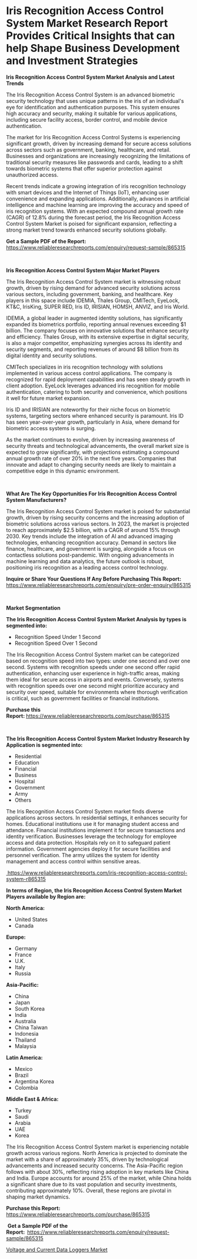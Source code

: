 <p><h1>Iris Recognition Access Control System Market Research Report Provides Critical Insights that can help Shape Business Development and Investment Strategies</h1></p><p><strong>Iris Recognition Access Control System Market Analysis and Latest Trends</strong></p>
<p><p>The Iris Recognition Access Control System is an advanced biometric security technology that uses unique patterns in the iris of an individual's eye for identification and authentication purposes. This system ensures high accuracy and security, making it suitable for various applications, including secure facility access, border control, and mobile device authentication.</p><p>The market for Iris Recognition Access Control Systems is experiencing significant growth, driven by increasing demand for secure access solutions across sectors such as government, banking, healthcare, and retail. Businesses and organizations are increasingly recognizing the limitations of traditional security measures like passwords and cards, leading to a shift towards biometric systems that offer superior protection against unauthorized access.</p><p>Recent trends indicate a growing integration of iris recognition technology with smart devices and the Internet of Things (IoT), enhancing user convenience and expanding applications. Additionally, advances in artificial intelligence and machine learning are improving the accuracy and speed of iris recognition systems. With an expected compound annual growth rate (CAGR) of 12.8% during the forecast period, the Iris Recognition Access Control System Market is poised for significant expansion, reflecting a strong market trend towards enhanced security solutions globally.</p></p>
<p><strong>Get a Sample PDF of the Report:&nbsp;</strong> <a href="https://www.reliableresearchreports.com/enquiry/request-sample/865315?utm_campaign=3051&utm_medium=2&utm_source=Github&utm_content=ia&utm_term=10042025&utm_id=iris-recognition-access-control-system">https://www.reliableresearchreports.com/enquiry/request-sample/865315</a></p>
<p>&nbsp;</p>
<p><strong>Iris Recognition Access Control System Major Market Players</strong></p>
<p><p>The Iris Recognition Access Control System market is witnessing robust growth, driven by rising demand for advanced security solutions across various sectors, including government, banking, and healthcare. Key players in this space include IDEMIA, Thales Group, CMITech, EyeLock, KT&C, IrisKing, SUPER RED, Iris ID, IRISIAN, HOMSH, ANVIZ, and Iris World.</p><p>IDEMIA, a global leader in augmented identity solutions, has significantly expanded its biometrics portfolio, reporting annual revenues exceeding $1 billion. The company focuses on innovative solutions that enhance security and efficiency. Thales Group, with its extensive expertise in digital security, is also a major competitor, emphasizing synergies across its identity and security segments, and reporting revenues of around $8 billion from its digital identity and security solutions.</p><p>CMITech specializes in iris recognition technology with solutions implemented in various access control applications. The company is recognized for rapid deployment capabilities and has seen steady growth in client adoption. EyeLock leverages advanced iris recognition for mobile authentication, catering to both security and convenience, which positions it well for future market expansion.</p><p>Iris ID and IRISIAN are noteworthy for their niche focus on biometric systems, targeting sectors where enhanced security is paramount. Iris ID has seen year-over-year growth, particularly in Asia, where demand for biometric access systems is surging. </p><p>As the market continues to evolve, driven by increasing awareness of security threats and technological advancements, the overall market size is expected to grow significantly, with projections estimating a compound annual growth rate of over 20% in the next five years. Companies that innovate and adapt to changing security needs are likely to maintain a competitive edge in this dynamic environment.</p></p>
<p>&nbsp;</p>
<p><strong>What Are The Key Opportunities For Iris Recognition Access Control System Manufacturers?</strong></p>
<p><p>The Iris Recognition Access Control System market is poised for substantial growth, driven by rising security concerns and the increasing adoption of biometric solutions across various sectors. In 2023, the market is projected to reach approximately $2.5 billion, with a CAGR of around 15% through 2030. Key trends include the integration of AI and advanced imaging technologies, enhancing recognition accuracy. Demand in sectors like finance, healthcare, and government is surging, alongside a focus on contactless solutions post-pandemic. With ongoing advancements in machine learning and data analytics, the future outlook is robust, positioning iris recognition as a leading access control technology.</p></p>
<p><strong>Inquire or Share Your Questions If Any Before Purchasing This Report:</strong> <a href="https://www.reliableresearchreports.com/enquiry/pre-order-enquiry/865315?utm_campaign=3051&utm_medium=2&utm_source=Github&utm_content=ia&utm_term=10042025&utm_id=iris-recognition-access-control-system">https://www.reliableresearchreports.com/enquiry/pre-order-enquiry/865315</a></p>
<p>&nbsp;</p>
<p><strong>Market Segmentation</strong></p>
<p><strong>The Iris Recognition Access Control System Market Analysis by types is segmented into:</strong></p>
<p><ul><li>Recognition Speed Under 1 Second</li><li>Recognition Speed Over 1 Second</li></ul></p>
<p><p>The Iris Recognition Access Control System market can be categorized based on recognition speed into two types: under one second and over one second. Systems with recognition speeds under one second offer rapid authentication, enhancing user experience in high-traffic areas, making them ideal for secure access in airports and events. Conversely, systems with recognition speeds over one second might prioritize accuracy and security over speed, suitable for environments where thorough verification is critical, such as government facilities or financial institutions.</p></p>
<p><strong>Purchase this Report:&nbsp;</strong><a href="https://www.reliableresearchreports.com/purchase/865315?utm_campaign=3051&utm_medium=2&utm_source=Github&utm_content=ia&utm_term=10042025&utm_id=iris-recognition-access-control-system">https://www.reliableresearchreports.com/purchase/865315</a></p>
<p>&nbsp;</p>
<p><strong>The Iris Recognition Access Control System Market Industry Research by Application is segmented into:</strong></p>
<p><ul><li>Residential</li><li>Education</li><li>Financial</li><li>Business</li><li>Hospital</li><li>Government</li><li>Army</li><li>Others</li></ul></p>
<p><p>The Iris Recognition Access Control System market finds diverse applications across sectors. In residential settings, it enhances security for homes. Educational institutions use it for managing student access and attendance. Financial institutions implement it for secure transactions and identity verification. Businesses leverage the technology for employee access and data protection. Hospitals rely on it to safeguard patient information. Government agencies deploy it for secure facilities and personnel verification. The army utilizes the system for identity management and access control within sensitive areas.</p></p>
<p><a href="https://www.reliableresearchreports.com/iris-recognition-access-control-system-r865315?utm_campaign=3051&utm_medium=2&utm_source=Github&utm_content=ia&utm_term=10042025&utm_id=iris-recognition-access-control-system">&nbsp;https://www.reliableresearchreports.com/iris-recognition-access-control-system-r865315</a></p>
<p><strong>In terms of Region, the Iris Recognition Access Control System Market Players available by Region are:</strong></p>
<p>
    <p> <strong> North America: </strong>
        <ul>
            <li>United States</li>
            <li>Canada</li>
        </ul>
        </p> 
    <p> <strong> Europe: </strong>
        <ul>
            <li>Germany</li>
            <li>France</li>
            <li>U.K.</li>
            <li>Italy</li>
            <li>Russia</li>
        </ul>
        </p> 
    <p> <strong> Asia-Pacific: </strong>
        <ul>
            <li>China</li>
            <li>Japan</li>
            <li>South Korea</li>
            <li>India</li>
            <li>Australia</li>
            <li>China Taiwan</li>
            <li>Indonesia</li>
            <li>Thailand</li>
            <li>Malaysia</li>
        </ul>
        </p> 
    <p> <strong> Latin America: </strong>
        <ul>
            <li>Mexico</li>
            <li>Brazil</li>
            <li>Argentina Korea</li>
            <li>Colombia</li>
        </ul>
        </p> 
    <p> <strong> Middle East & Africa: </strong>
        <ul>
            <li>Turkey</li>
            <li>Saudi</li>
            <li>Arabia</li>
            <li>UAE</li>
            <li>Korea</li>
        </ul>
    </p>
    </p>
<p><p>The Iris Recognition Access Control System market is experiencing notable growth across various regions. North America is projected to dominate the market with a share of approximately 35%, driven by technological advancements and increased security concerns. The Asia-Pacific region follows with about 30%, reflecting rising adoption in key markets like China and India. Europe accounts for around 25% of the market, while China holds a significant share due to its vast population and security investments, contributing approximately 10%. Overall, these regions are pivotal in shaping market dynamics.</p></p>
<p><strong>Purchase this Report: </strong><a href="https://www.reliableresearchreports.com/purchase/865315?utm_campaign=3051&utm_medium=2&utm_source=Github&utm_content=ia&utm_term=10042025&utm_id=iris-recognition-access-control-system">https://www.reliableresearchreports.com/purchase/865315</a></p>
<p>&nbsp;<strong>Get a Sample PDF of the Report:&nbsp;&nbsp;</strong><a href="https://www.reliableresearchreports.com/enquiry/request-sample/865315?utm_campaign=3051&utm_medium=2&utm_source=Github&utm_content=ia&utm_term=10042025&utm_id=iris-recognition-access-control-system">https://www.reliableresearchreports.com/enquiry/request-sample/865315</a></p>
<p><strong></strong></p>
<p><p><a href="https://github.com/bredevasil2q/Market-Research-Report-List-1/blob/main/voltage-and-current-data-loggers-market.md?utm_campaign=3051&utm_medium=2&utm_source=Github&utm_content=ia&utm_term=10042025&utm_id=iris-recognition-access-control-system">Voltage and Current Data Loggers Market</a></p></p>